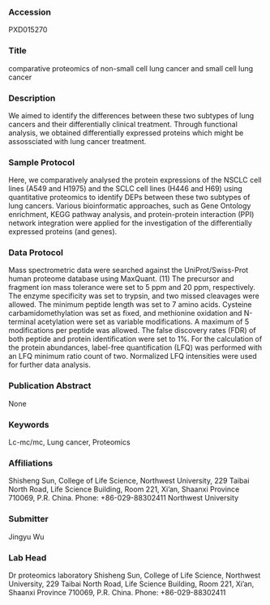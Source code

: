 ### Accession
PXD015270

### Title
comparative proteomics of non-small cell lung cancer and small cell lung cancer

### Description
We aimed to identify the differences between these two subtypes of lung cancers and their differentially clinical treatment. Through functional analysis, we obtained differentially expressed proteins which might be assossciated with lung cancer treatment.

### Sample Protocol
Here, we comparatively analysed the protein expressions of the NSCLC cell lines (A549 and H1975) and the SCLC cell lines (H446 and H69) using quantitative proteomics to identify DEPs between these two subtypes of lung cancers. Various bioinformatic approaches, such as Gene Ontology enrichment, KEGG pathway analysis, and protein-protein interaction (PPI) network integration were applied for the investigation of the differentially expressed proteins (and genes).

### Data Protocol
Mass spectrometric data were searched against the UniProt/Swiss-Prot human proteome database using MaxQuant. (11) The precursor and fragment ion mass tolerance were set to 5 ppm and 20 ppm, respectively. The enzyme specificity was set to trypsin, and two missed cleavages were allowed. The minimum peptide length was set to 7 amino acids. Cysteine carbamidomethylation was set as fixed, and methionine oxidation and N-terminal acetylation were set as variable modifications. A maximum of 5 modifications per peptide was allowed. The false discovery rates (FDR) of both peptide and protein identification were set to 1%. For the calculation of the protein abundances, label-free quantification (LFQ) was performed with an LFQ minimum ratio count of two. Normalized LFQ intensities were used for further data analysis.

### Publication Abstract
None

### Keywords
Lc-mc/mc, Lung cancer, Proteomics

### Affiliations
Shisheng Sun, College of Life Science, Northwest University, 229 Taibai North Road, Life Science Building, Room 221, Xi’an, Shaanxi Province 710069, P.R. China. Phone: +86-029-88302411
Northwest University

### Submitter
Jingyu Wu

### Lab Head
Dr proteomics laboratory
Shisheng Sun, College of Life Science, Northwest University, 229 Taibai North Road, Life Science Building, Room 221, Xi’an, Shaanxi Province 710069, P.R. China. Phone: +86-029-88302411


